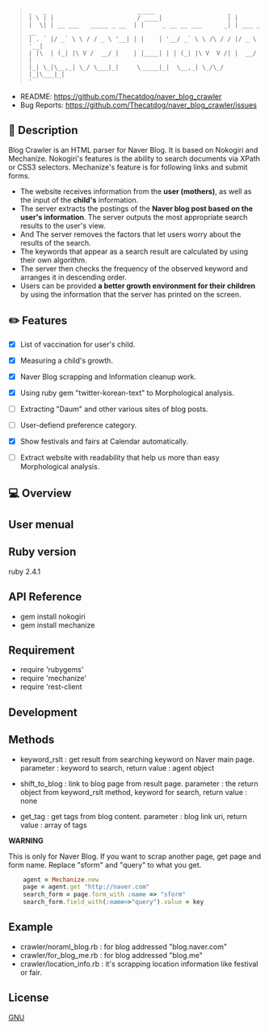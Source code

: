 
> ```
> _   _                         _____                    _           
> | \ | |                       / ____|                  | |          
> |  \| | __ ___   _____ _ __  | |     _ __ __ ___      _| | ___ _ __ 
> | . ` |/ _` \ \ / / _ \ '__| | |    | '__/ _` \ \ /\ / / |/ _ \ '__|
> | |\  | (_| |\ V /  __/ |    | |____| | | (_| |\ V  V /| |  __/ |   
> |_| \_|\__,_| \_/ \___|_|     \_____|_|  \__,_| \_/\_/ |_|\___|_|   
> '                                                                     
> ```

* README:       https://github.com/Thecatdog/naver_blog_crawler
* Bug Reports:  https://github.com/Thecatdog/naver_blog_crawler/issues

## :star2: Description
Blog Crawler is an HTML parser for Naver Blog. It is based on Nokogiri and Mechanize.
Nokogiri's features is the ability to search documents via XPath or CSS3 selectors. 
Mechanize's feature is for following links and submit forms.

* The website receives information from the **user (mothers)**, as well as the input of the **child's** information.
* The server extracts the postings of the **Naver blog post based on the user's information**. The server outputs the most appropriate search results to the user's view.
* And The server removes the factors that let users worry about the results of the search. 
* The keywords that appear as a search result are calculated by using their own algorithm.
* The server then checks the frequency of the observed keyword and arranges it in descending order.
* Users can be provided **a better growth environment for their children** by using the information that the server has printed on the screen.

## :pencil2: Features

- [x] List of vaccination for user's child.
- [x] Measuring a child's growth.
- [x] Naver Blog scrapping and Information cleanup work.
- [x] Using ruby gem "twitter-korean-text" to Morphological analysis. 
- [ ] Extracting "Daum" and other various sites of blog posts.
- [ ] User-defiend preference category.
- [x] Show festivals and fairs at Calendar automatically.
- [ ] Extract website with readability that help us more than easy Morphological analysis.


## :computer: Overview


## User menual


## Ruby version 

ruby 2.4.1

## API Reference

* gem install nokogiri
* gem install mechanize


## Requirement

* require 'rubygems'
* require 'mechanize'
* require 'rest-client

## Development


## Methods
 
* keyword_rslt : get result from searching keyword on Naver main page.
		 parameter : keyword to search,
		 return value : agent object
                
* shift_to_blog : link to blog page from result page.
                  parameter : the return object from keyword_rslt method, keyword for search,
                  return value : none        
                  
* get_tag : get tags from blog content.
            parameter : blog link uri,
            return value : array of tags
	    
__WARNING__

This is only for Naver Blog.
If you want to scrap another page, get page and form name.
Replace "sform" and "query" to what you get.

```ruby
	agent = Mechanize.new
	page = agent.get "http://naver.com"
	search_form = page.form_with :name => "sform"
	search_form.field_with(:name=>"query").value = key
```


## Example

* crawler/noraml_blog.rb : for blog addressed "blog.naver.com"
* crawler/for_blog_me.rb : for blog addressed "blog.me"
* crawler/location_info.rb : it's scrapping location information like festival or fair.

## License
[GNU](https://github.com/Thecatdog/naver_crawler/blob/master/LICENSE)
